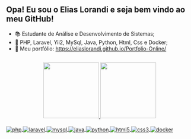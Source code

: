 ## Opa! Eu sou o Elias Lorandi e seja bem vindo ao meu GitHub!

- :books: Estudante de Análise e Desenvolvimento de Sistemas;
- :seedling: PHP, Laravel, Yii2, MySql, Java, Python, Html, Css e Docker;
- :page_facing_up: Meu portfólio:  https://eliaslorandi.github.io/Portfolio-Online/
##

<div align="center">
  <a href="https://github.com/eliaslorandi">
  <img height="150em" src="https://github-readme-stats.vercel.app/api?username=eliaslorandi&show_icons=true&theme=dracula&include_all_commits=true&count_private=true"/>
  <img height="150em" src="https://github-readme-stats.vercel.app/api/top-langs/?username=eliaslorandi&layout=compact&langs_count=7&theme=dracula"/>
</div>
<div style="display: inline_block"><br>
  <img align="center" alt="php" img src="https://img.shields.io/badge/php-%23777BB4.svg?style=for-the-badge&logo=php&logoColor=white" />
  <img align="center" alt="laravel" img src="https://img.shields.io/badge/laravel-%23FF2D20.svg?style=for-the-badge&logo=laravel&logoColor=white" />
  <img align="center" alt="mysql" img src="https://img.shields.io/badge/MySQL-1572B6?style=for-the-badge&logo=mysql&logoColor=white" />
  <img align="center" alt="java" img src="https://img.shields.io/badge/java-%23ED8B00.svg?style=for-the-badge&logo=openjdk&logoColor=white" />
  <img align="center" alt="python" img src="https://img.shields.io/badge/Python-3776AB?style=for-the-badge&logo=python&logoColor=white" />
  <img align="center" alt="html5" img src="https://img.shields.io/badge/HTML5-E34F26?style=for-the-badge&logo=html5&logoColor=white" />
  <img align="center" alt="css3" img src="https://img.shields.io/badge/CSS3-1572B6?style=for-the-badge&logo=css3&logoColor=white" />
  <img align="center" alt="docker" img src="https://img.shields.io/badge/docker-%230db7ed.svg?style=for-the-badge&logo=docker&logoColor=white" />
</div>
